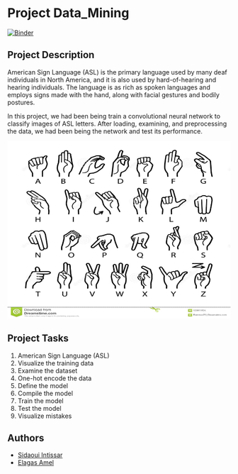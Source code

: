 # Project Data_Mining

[![Binder](https://mybinder.org/badge_logo.svg)](https://mybinder.org/v2/gh/Elagasamel/Project-Data_Mining/main)



## Project Description
American Sign Language (ASL) is the primary language used by many deaf individuals in North America,
 and it is also used by hard-of-hearing and hearing individuals. The language is as rich as spoken languages 
and employs signs made with the hand, along with facial gestures and bodily postures.

In this project, we had been being train a convolutional neural network to
 classify images of ASL letters. After loading, examining, and preprocessing the data, we had been being the network 
and test its performance.


<img src="/Pictures/p1.jpg" width="800" height="400">

## Project Tasks

1. American Sign Language (ASL)
2. Visualize the training data
3. Examine the dataset
4. One-hot encode the data
5. Define the model
6. Compile the model
7. Train the model
8. Test the model
9. Visualize mistakes


## Authors

* [Sidaoui Intissar](https://github.com/intissarsidaoui) 
* [Elagas  Amel](https://github.com/Elagasamel) 